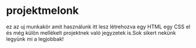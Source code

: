 # projektmelonk
ez az uj munkakör amit használunk itt lesz létrehozva egy HTML egy CSS el és még külön mellékelt projektnek való jegyzetek is.Sok sikert nekünk legyünk mi a legjobbak!
